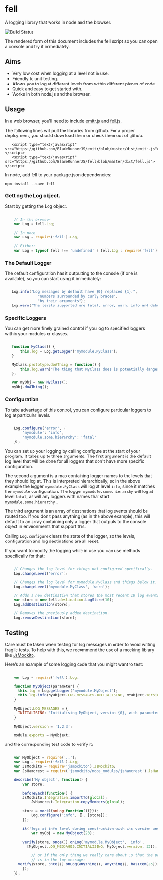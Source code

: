 <script type="text/javascript" src="https://github.com/BladeRunnerJS/emitr/blob/master/dist/emitr.js"></script>
<script type="text/javascript" src="dist/fell.js"></script>

fell
====

A logging library that works in node and the browser.

[![Build Status](https://travis-ci.org/BladeRunnerJS/fell.png)](https://travis-ci.org/BladeRunnerJS/fell)

The rendered form of this document includes the fell script so you can open
a console and try it immediately.

Aims
----

* Very low cost when logging at a level not in use.
* Friendly to unit testing.
* Allows you to log at different levels from within different pieces of code.
* Quick and easy to get started with.
* Works in both node.js and the browser.

Usage
-----

In a web browser, you'll need to include [emitr.js](https://github.com/BladeRunnerJS/emitr/blob/master/dist/emitr.js) and [fell.js](dist/fell.js).

The following lines will pull the libraries from github. For a proper deployment, you should
download them or check them out of github.

```
   <script type="text/javascript" src="https://github.com/BladeRunnerJS/emitr/blob/master/dist/emitr.js"></script>
   <script type="text/javascript" src="https://github.com/BladeRunnerJS/fell/blob/master/dist/fell.js"></script>
```

In node, add fell to your package.json dependencies:

    npm install --save fell

###  Getting the Log object.

Start by getting the Log object.

```javascript

    // In the browser
    var Log = fell.Log;

    // In node
    var Log = require('fell').Log;

    // Either:
    var Log = typeof fell !== 'undefined' ? fell.Log : require('fell').Log;
```

### The Default Logger

The default configuration has it outputting to the console (if one is available), so you can start
using it immediately:

```javascript

   Log.info("Log messages by default have {0} replaced {1}.",
               "numbers surrounded by curly braces",
               "by their arguments");
   Log.warn("The levels supported are fatal, error, warn, info and debug");
```

### Specific Loggers

You can get more finely grained control if you log to specified loggers within your modules or
classes.

```javascript

   function MyClass() {
       this.log = Log.getLogger('mymodule.MyClass');
   }

   MyClass.prototype.doAThing = function() {
       this.log.warn("The thing that MyClass does is potentially dangerous!");
   };

   var myObj = new MyClass();
   myObj.doAThing();
```

### Configuration

To take advantage of this control, you can configure particular loggers to log at particular levels.

```javascript

    Log.configure('error', {
        'mymodule': 'info',
        'mymodule.some.hierarchy': 'fatal'
    });
```

You can set up your logging by calling configure at the start of your program.  It takes up to three
arguments.  The first argument is the default log level that will be done for all loggers that don't
have more specific configuration.

The second argument is a map containing logger names to the levels that they should log at.  This
is interpreted hierarchically, so in the above example the logger `mymodule.MyClass` will log at
level `info`, since it matches the `mymodule` configuration.  The logger `mymodule.some.hierarchy`
will log at level `fatal`, as will any loggers with names that start `mymodule.some.hierarchy.`.

The third argument is an array of destinations that log events should be routed too.  If you don't
pass anything (as in the above example), this will default to an array containing only a logger that
outputs to the console object in environments that support this.

Calling `Log.configure` clears the state of the logger, so the levels, configuration and log
destinations are all reset.

If you want to modify the logging while in use you can use methods specifically for that:

```javascript

    // Changes the log level for things not configured specifically.
    Log.changeLevel('error');

    // Changes the log level for mymodule.MyClass and things below it.
    Log.changeLevel('mymodule.MyClass', 'warn');

    // Adds a new destination that stores the most recent 10 log events.
    var store = new fell.destination.LogStore(10);
    Log.addDestination(store);

    // Removes the previously added destination.
    Log.removeDestination(store);
```

Testing
-------

Care must be taken when testing for log messages in order to avoid writing fragile tests. To help with this, we recommend the use of a mocking library like [JsMockito](http://jsmockito.org/).

Here's an example of some logging code that you might want to test:

```javascript

    var Log = require('fell').Log;

    function MyObject(parameter) {
      this.log = Log.getLogger('mymodule.MyObject');
      this.log.info(MyObject.LOG_MESSAGES.INITIALISING, MyObject.version, parameter);
    }

    MyObject.LOG_MESSAGES = {
      INITIALISING: 'Initialising MyObject, version {0}, with parameter {1}.'
    }

    MyObject.version = '1.2.3';

    module.exports = MyObject;
```

and the corresponding test code to verify it:

```javascript

    var MyObject = require('..');
    var Log = require('fell').Log;
    var JsMockito = require('jsmockito').JsMockito;
    var JsHamcrest = require('jsmockito/node_modules/jshamcrest').JsHamcrest;

    describe('My object', function() {
    	var store;

    	beforeEach(function() {
        JsMockito.Integration.importTo(global);
    		JsHamcrest.Integration.copyMembers(global);

        store = mock({onLog:function(){}});
    		Log.configure('info', {}, [store]);
    	});

    	it('logs at info level during construction with its version and the parameter', function() {
    		var myObj = new MyObject(23);

        verify(store, once()).onLog('mymodule.MyObject', 'info',
          [MyObject.LOG_MESSAGES.INITIALISING, MyObject.version, 23]);

    		// or if the only thing we really care about is that the parameter
    		// is in the log message:
      verify(store, once()).onLog(anything(), anything(), hasItem(23));
    	});
    });
```
